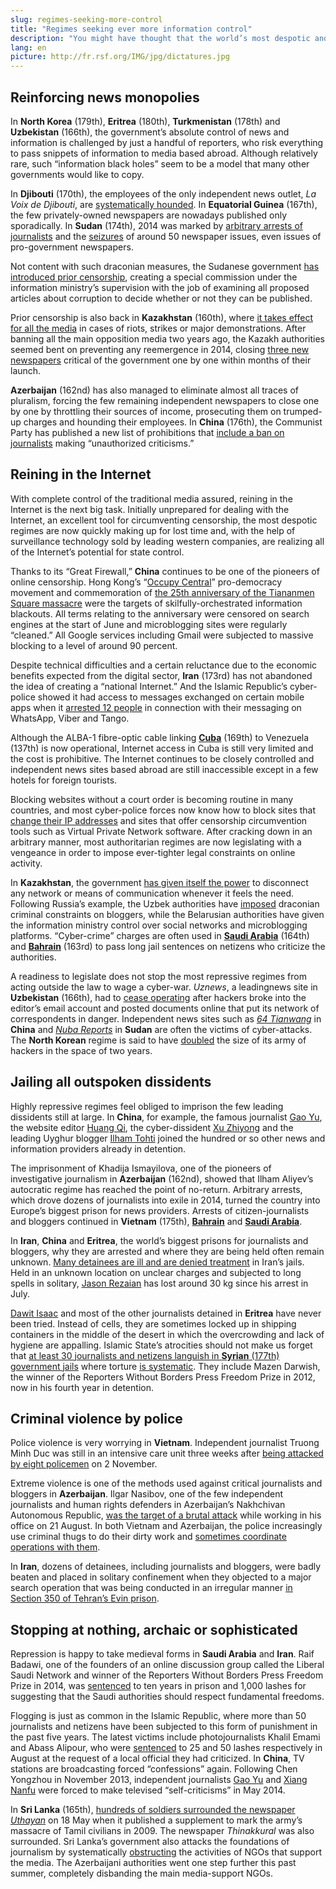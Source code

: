 ```yaml
---
slug: regimes-seeking-more-control
title: "Regimes seeking ever more information control"
description: "You might have thought that the world’s most despotic and closed states would be satisfied with keeping news and information under control. Instead, they have continued to reinforce and improve their methods of censorship and repression. Despite apparently stagnating at the bottom of the press freedom index, 15 of the 20 worst-ranked countries have actually seen their scores fall in the past year. How do they manage to keep getting worse?"
lang: en
picture: http://fr.rsf.org/IMG/jpg/dictatures.jpg
---
```


## Reinforcing news monopolies

In **North Korea** (179th), **Eritrea** (180th), **Turkmenistan** (178th) and **Uzbekistan** (166th), the government’s absolute control of news and information is challenged by just a handful of reporters, who risk everything to pass snippets of information to media based abroad. Although relatively rare, such “information black holes” seem to be a model that many other governments would like to copy.

In **Djibouti** (170th), the employees of the only independent news outlet, _La Voix de Djibouti_, are [systematically hounded](http://en.rsf.org/djibouti-independent-radio-s-website-editor-13-03-2014,46000.html). In **Equatorial Guinea** (167th), the few privately-owned newspapers are nowadays published only sporadically. In **Sudan** (174th), 2014 was marked by [arbitrary arrests of journalists](http://en.rsf.org/sudan-two-journalists-arrested-held-in-24-09-2014,47012.html) and the [seizures](http://en.rsf.org/soudan-concern-about-sudanese-authorities-22-05-2014,46336.html) of around 50 newspaper issues, even issues of pro-government newspapers.

Not content with such draconian measures, the Sudanese government [has introduced prior censorship](http://en.rsf.org/sudan-sudanese-authorities-urged-not-to-23-05-2014,46347.html), creating a special commission under the information ministry’s supervision with the job of examining all proposed articles about corruption to decide whether or not they can be published.

Prior censorship is also back in **Kazakhstan** (160th), where [it takes effect for all the media](http://en.rsf.org/kazakhstan-increasingly-suffocating-climate-03-04-2014,46085.html) in cases of riots, strikes or major demonstrations. After banning all the main opposition media two years ago, the Kazakh authorities seemed bent on preventing any reemergence in 2014, closing [three new newspapers](http://en.rsf.org/kazakhstan-orchestrated-throttling-of-kazakh-28-11-2014,47301.html) critical of the government one by one within months of their launch.

**Azerbaijan** (162nd) has also managed to eliminate almost all traces of pluralism, forcing the few remaining independent newspapers to close one by one by throttling their sources of income, prosecuting them on trumped-up charges and hounding their employees. In **China** (176th), the Communist Party has published a new list of prohibitions that [include a ban on journalists](http://en.rsf.org/china-arrests-censorship-and-propaganda-26-07-2014,46710.html) making “unauthorized criticisms.”

## Reining in the Internet

With complete control of the traditional media assured, reining in the Internet is the next big task. Initially unprepared for dealing with the Internet, an excellent tool for circumventing censorship, the most despotic regimes are now quickly making up for lost time and, with the help of surveillance technology sold by leading western companies, are realizing all of the Internet’s potential for state control.

Thanks to its “Great Firewall,” **China** continues to be one of the pioneers of online censorship. Hong Kong’s “[Occupy Central](http://en.rsf.org/china-rwb-condemns-new-cases-of-16-10-2014,47123.html)” pro-democracy movement and commemoration of [the 25th anniversary of the Tiananmen Square massacre](http://en.rsf.org/china-tiananmen-square-massacre-still-03-06-2014,46379.html) were the targets of skilfully-orchestrated information blackouts. All terms relating to the anniversary were censored on search engines at the start of June and microblogging sites were regularly “cleaned.” All Google services including Gmail were subjected to massive blocking to a level of around 90 percent.

Despite technical difficulties and a certain reluctance due to the economic benefits expected from the digital sector, **Iran** (173rd) has not abandoned the idea of creating a “national Internet.” And the Islamic Republic’s cyber-police showed it had access to messages exchanged on certain mobile apps when it [arrested 12 people](http://en.rsf.org/iran-twelve-arrested-over-mobile-phone-09-10-2014,47080.html) in connection with their messaging on WhatsApp, Viber and Tango.

Although the ALBA-1 fibre-optic cable linking [**Cuba**](http://en.rsf.org/cuba.html) (169th) to Venezuela (137th) is now operational, Internet access in Cuba is still very limited and the cost is prohibitive. The Internet continues to be closely controlled and independent news sites based abroad are still inaccessible except in a few hotels for foreign tourists.

Blocking websites without a court order is becoming routine in many countries, and most cyber-police forces now know how to block sites that [change their IP addresses](http://en.rsf.org/belarus-belarusian-authorities-impose-24-12-2014,47420.html) and sites that offer censorship circumvention tools such as Virtual Private Network software. After cracking down in an arbitrary manner, most authoritarian regimes are now legislating with a vengeance in order to impose ever-tighter legal constraints on online activity.

In **Kazakhstan**, the government [has given itself the power](http://en.rsf.org/kazakhstan-authorities-poised-to-cut-all-12-04-2014,46141.html) to disconnect any network or means of communication whenever it feels the need. Following Russia’s example, the Uzbek authorities have [imposed](http://www.fergananews.com/news/22599) draconian criminal constraints on bloggers, while the Belarusian authorities have given the information ministry control over social networks and microblogging platforms. “Cyber-crime” charges are often used in [**Saudi Arabia**](http://en.rsf.org/saudi-arabia-cyber-crime-law-used-again-to-01-07-2014,46554.html) (164th) and [**Bahrain**](http://en.rsf.org/bahrain-blogger-gets-jail-time-for-11-04-2014,46132.html) (163rd) to pass long jail sentences on netizens who criticize the authorities.

A readiness to legislate does not stop the most repressive regimes from acting outside the law to wage a cyber-war. _Uznews_, a leadingnews site in **Uzbekistan** (166th), had to [cease operating](http://en.rsf.org/ouzbekistan-tribute-to-leading-news-site-that-14-01-2015,47482.html) after hackers broke into the editor’s email account and posted documents online that put its network of correspondents in danger. Independent news sites such as [_64 Tianwang_](http://en.rsf.org/china-repeated-cyber-attacks-on-leading-22-09-2014,46989.html) in **China** and [_Nuba Reports_](http://en.rsf.org/sudan-hackers-attack-website-that-covers-19-09-2014,46980.html) in **Sudan** are often the victims of cyber-attacks. The **North Korean** regime is said to have [doubled](http://www.northkoreatech.org/2014/07/07/north-korea-doubles-hackers-in-two-years-says-yonhap/) the size of its army of hackers in the space of two years.

## Jailing all outspoken dissidents

Highly repressive regimes feel obliged to imprison the few leading dissidents still at large. In **China**, for example, the famous journalist [Gao Yu](http://en.rsf.org/chine-call-for-immediate-release-of-20-11-2014,47257.html), the website editor [Huang Qi](http://en.rsf.org/china-website-editor-three-citizens-15-03-2014,46008.html), the cyber-dissident [Xu Zhiyong](http://en.rsf.org/china-four-years-in-prison-for-cyber-28-01-2014,45789.html) and the leading Uyghur blogger [Ilham Tohti](http://en.rsf.org/chine-blogger-sentenced-to-life-in-23-09-2014,47001.html) joined the hundred or so other news and information providers already in detention.

The imprisonment of Khadija Ismayilova, one of the pioneers of investigative journalism in **Azerbaijan** (162nd), showed that Ilham Aliyev’s autocratic regime has reached the point of no-return. Arbitrary arrests, which drove dozens of journalists into exile in 2014, turned the country into Europe’s biggest prison for news providers. Arrests of citizen-journalists and bloggers continued in **Vietnam** (175th), [**Bahrain**](http://en.rsf.org/bahrain-bahrain-urged-to-release-12-21-08-2014,46828.html) and [**Saudi Arabia**](http://en.rsf.org/arabie-saoudite-saudi-authorities-continue-12-11-2014,47221.html).

In **Iran**, **China** and **Eritrea**, the world’s biggest prisons for journalists and bloggers, why they are arrested and where they are being held often remain unknown. [Many detainees are ill and are denied treatment](http://en.rsf.org/iran-lives-of-detained-sufi-journalists-12-09-2014,46947.html) in Iran’s jails. Held in an unknown location on unclear charges and subjected to long spells in solitary, [Jason Rezaian](http://en.rsf.org/iran-detained-journalist-is-victim-of-11-12-2014,47365.html) has lost around 30 kg since his arrest in July.

[Dawit Isaac](http://en.rsf.org/eritrea-call-for-proof-of-ambassador-s-30-01-2014,45811.html) and most of the other journalists detained in **Eritrea** have never been tried. Instead of cells, they are sometimes locked up in shipping containers in the middle of the desert in which the overcrowding and lack of hygiene are appalling. Islamic State’s atrocities should not make us forget that [at least 30 journalists and netizens languish in **Syrian** (177th) government jails](http://en.rsf.org/press-freedom-barometer-journalists-killed.html?annee=2015) where torture [is systematic](http://www.hrw.org/news/2012/07/03/syria-torture-centers-revealed). They include Mazen Darwish, the winner of the Reporters Without Borders Press Freedom Prize in 2012, now in his fourth year in detention.

## Criminal violence by police

Police violence is very worrying in **Vietnam**. Independent journalist Truong Minh Duc was still in an intensive care unit three weeks after [being attacked by eight policemen](http://en.rsf.org/vietnam-journalist-beaten-unconscious-by-25-11-2014,47271.html) on 2 November.

Extreme violence is one of the methods used against critical journalists and bloggers in **Azerbaijan**. Ilgar Nasibov, one of the few independent journalists and human rights defenders in Azerbaijan’s Nakhchivan Autonomous Republic, [was the target of a brutal attack](http://en.rsf.org/azerbaijan-journalist-beaten-unconscious-in-23-08-2014,46836.html) while working in his office on 21 August. In both Vietnam and Azerbaijan, the police increasingly use criminal thugs to do their dirty work and [sometimes coordinate operations with them](http://en.rsf.org/vietnam-rwb-condemns-harassment-of-10-11-2014,47218.html).

In **Iran**, dozens of detainees, including journalists and bloggers, were badly beaten and placed in solitary confinement when they objected to a major search operation that was being conducted in an irregular manner [in Section 350 of Tehran’s Evin prison](http://en.rsf.org/iran-many-detainees-beaten-during-18-04-2014,46171.html).

## Stopping at nothing, archaic or sophisticated

Repression is happy to take medieval forms in **Saudi Arabia** and **Iran**. Raif Badawi, one of the founders of an online discussion group called the Liberal Saudi Network and winner of the Reporters Without Borders Press Freedom Prize in 2014, was [sentenced](http://en.rsf.org/arabie-saoudite-court-upholds-10-year-sentence-for-30-09-2014,46894.html) to ten years in prison and 1,000 lashes for suggesting that the Saudi authorities should respect fundamental freedoms.

Flogging is just as common in the Islamic Republic, where more than 50 journalists and netizens have been subjected to this form of punishment in the past five years. The latest victims include photojournalists Khalil Emami and Abass Alipour, who were [sentenced](http://en.rsf.org/iran-two-photographers-sentenced-to-25-19-08-2014,46816.html) to 25 and 50 lashes respectively in August at the request of a local official they had criticized. In **China**, TV stations are broadcasting forced “confessions” again. Following Chen Yongzhou in November 2013, independent journalists [Gao Yu](http://en.rsf.org/china-rwb-appalled-by-journalist-s-09-05-2014,46252.html) and [Xiang Nanfu](http://en.rsf.org/china-another-journalist-arrested-as-13-05-2014,46274.html) were forced to make televised “self-criticisms” in May 2014.

In **Sri Lanka** (165th), [hundreds of soldiers surrounded the newspaper _Uthayan_](http://en.rsf.org/sri-lanka-army-surrounds-tamil-daily-s-19-05-2014,46308.html) on 18 May when it published a supplement to mark the army’s massacre of Tamil civilians in 2009. The newspaper _Thinakkural_ was also surrounded. Sri Lanka’s government also attacks the foundations of journalism by systematically [obstructing](http://en.rsf.org/sri-lanka-training-session-for-tamil-01-08-2014,46739.html) the activities of NGOs that support the media. The Azerbaijani authorities went one step further this past summer, completely disbanding the main media-support NGOs.
